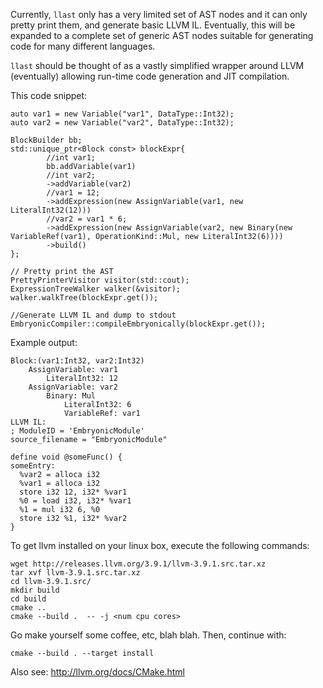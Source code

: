 Currently, `llast` only has a very limited set of AST nodes and it can only pretty print them, and generate basic 
LLVM IL.  Eventually, this will be expanded to a complete set of generic AST nodes suitable for generating code
for many different languages.

`llast` should be thought of as a vastly simplified wrapper around LLVM (eventually) allowing run-time code generation 
and JIT compilation.  


This code snippet:

    auto var1 = new Variable("var1", DataType::Int32);
    auto var2 = new Variable("var2", DataType::Int32);

    BlockBuilder bb;
    std::unique_ptr<Block const> blockExpr{
            //int var1;
            bb.addVariable(var1)
            //int var2;
            ->addVariable(var2)
            //var1 = 12;
            ->addExpression(new AssignVariable(var1, new LiteralInt32(12)))
            //var2 = var1 * 6;
            ->addExpression(new AssignVariable(var2, new Binary(new VariableRef(var1), OperationKind::Mul, new LiteralInt32(6))))
            ->build()
    };

    // Pretty print the AST
    PrettyPrinterVisitor visitor(std::cout);
    ExpressionTreeWalker walker(&visitor);
    walker.walkTree(blockExpr.get());

    //Generate LLVM IL and dump to stdout
    EmbryonicCompiler::compileEmbryonically(blockExpr.get());

Example output:
     
    Block:(var1:Int32, var2:Int32)
        AssignVariable: var1
            LiteralInt32: 12
        AssignVariable: var2
            Binary: Mul
                LiteralInt32: 6
                VariableRef: var1
    LLVM IL:
    ; ModuleID = 'EmbryonicModule'
    source_filename = "EmbryonicModule"
    
    define void @someFunc() {
    someEntry:
      %var2 = alloca i32
      %var1 = alloca i32
      store i32 12, i32* %var1
      %0 = load i32, i32* %var1
      %1 = mul i32 6, %0
      store i32 %1, i32* %var2
    }

To get llvm installed on your linux box, execute the following commands:

    wget http://releases.llvm.org/3.9.1/llvm-3.9.1.src.tar.xz
    tar xvf llvm-3.9.1.src.tar.xz
    cd llvm-3.9.1.src/
    mkdir build
    cd build
    cmake ..
    cmake --build .  -- -j <num cpu cores>

Go make yourself some coffee, etc, blah blah.  Then, continue with:

    cmake --build . --target install

Also see: http://llvm.org/docs/CMake.html